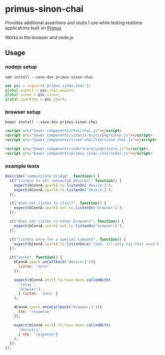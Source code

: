 # primus-sinon-chai

Provides additional assertions and stubs I use while
testing realtime applications built on [Primus](https://github.com/primus/primus)

Works in the browser and node.js

## Usage

### nodejs setup

`npm install --save-dev primus-sinon-chai`

```js
var psc = require('primus-sinon-chai');
global.expect = psc.chai.expect;
global.sinon = psc.sinon;
global.sparkSpy = psc.spark;
```

### browser setup

`bower install --save-dev primus-sinon-chai`

```html
<script src="bower_components/chai/chai.js"></script>
<script src="bower_components/sinonjs-built/pkg/sinon.js"></script>
<script src="bower_components/sinon-chai/lib/sinon-chai.js"></script>

<script src="bower_components/underscore/underscore.js"></script>
<script src="bower_components/primus-sinon-chai/index.js"></script>
```

### example tests

```js
describe("communicate bridge", function() {
  it("listens to all connected devices", function() {
    expect(bConnA.spark).to.listenOn('device:1');
    expect(bConnA.spark).to.listenOn('device:2');
  });

  it("does not listen to itself", function() {
    expect(bConnA.spark).not.to.listenOn('browser:1');
  });

  it("does not listen to other browsers", function() {
    expect(bConnA.spark).not.to.listenOn('browser:2');
  });

  it("listens once for a special command", function() {
    expect(bConnA.spark).to.listenOnce('look, ill only say this once');
  });

  it("works", function() {
    bConnA.spark.onCallback('device:1')({
      listen: "once"
    });

    expect(dConnA.emit).to.have.been.calledWith(
      'relay',
      'browser:1',
      { listen: 'once' }
    );

    dConnA.spark.onceCallback('browser:1')({
      the: 'response'
    });

    expect(bConnA.emit).to.have.been.calledWith(
      'device:1', 
      { the: 'response'}
    );
  });
});
```
